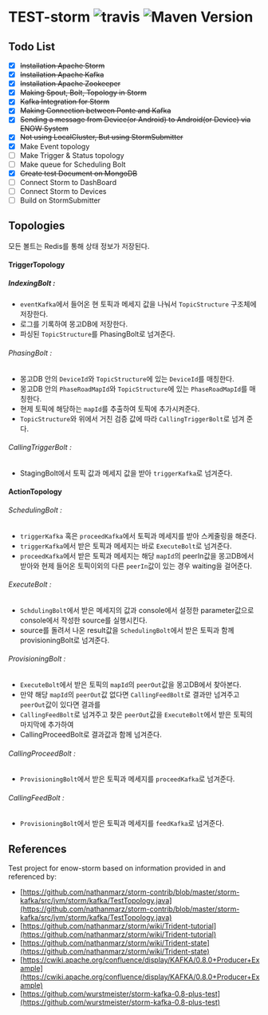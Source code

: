 TEST-storm ![travis](https://travis-ci.org/ENOW-IJI/storm.svg?branch=master) ![Maven Version](https://maven-badges.herokuapp.com/maven-central/org.apache.storm/storm-core/badge.svg)
=========================

Todo List
---------
- [x] ~~Installation Apache Storm~~
- [x] ~~Installation Apache Kafka~~
- [x] ~~Installation Apache Zookeeper~~
- [x] ~~Making Spout, Bolt, Topology in Storm~~
- [x] ~~Kafka Integration for Storm~~
- [x] ~~Making Connection between Ponte and Kafka~~
- [x] ~~Sending a message from Device(or Android) to Android(or Device) via ENOW System~~
- [x] ~~Not using LocalCluster, But using StormSubmitter~~
- [x] Make Event topology
- [ ] Make Trigger & Status topology
- [ ] Make queue for Scheduling Bolt
- [x] ~~Create test Document on MongoDB~~
- [ ] Connect Storm to DashBoard
- [ ] Connect Storm to Devices
- [ ] Build on StormSubmitter

Topologies
----------

모든 볼트는 Redis를 통해 상태 정보가 저장된다.

#### TriggerTopology
##### IndexingBolt :

- ```eventKafka```에서 들어온 현 토픽과 메세지 값을 나눠서 ```TopicStructure``` 구조체에 저장한다.
- 로그를 기록하여 몽고DB에 저장한다.
- 파싱된 ```TopicStructure```를 PhasingBolt로 넘겨준다.

###### PhasingBolt :

- 몽고DB 안의 ```DeviceId```와 ```TopicStructure```에 있는 ```DeviceId```를 매칭한다.
- 몽고DB 안의 ```PhaseRoadMapId```와 ```TopicStructure```에 있는 ```PhaseRoadMapId```를 매칭한다.
- 현제 토픽에 해당하는 ```mapId```를 추출하여 토픽에 추가시켜준다.
- ```TopicStructure```와 위에서 거친 검증 값에 따라 ```CallingTriggerBolt```로 넘겨 준다.

###### CallingTriggerBolt :

- StagingBolt에서 토픽 값과 메세지 값을 받아 ```triggerKafka```로 넘겨준다.

#### ActionTopology

###### SchedulingBolt :

- ```triggerKafka``` 혹은 ```proceedKafka```에서 토픽과 메세지를 받아 스케줄링을 해준다.
- ```triggerKafka```에서 받은 토픽과 메세지는 바로 ```ExecuteBolt```로 넘겨준다.
- ```proceedKafka```에서 받은 토픽과 메세지는 해당 ```mapId```의 peerIn값을 몽고DB에서 받아와 현제 들어온 토픽이외의 다른 ```peerIn```값이 있는 경우 waiting을 걸어준다.

###### ExecuteBolt :

- ```SchdulingBolt```에서 받은 메세지의 값과 console에서 설정한 parameter값으로 console에서 작성한 source를 실행시킨다.
- source를 돌려서 나온 result값을 ```SchedulingBolt```에서 받은 토픽과 함께 provisioningBolt로 넘겨준다.

###### ProvisioningBolt :

- ```ExecuteBolt```에서 받은 토픽의 ```mapId```의 ```peerOut```값을 몽고DB에서 찾아본다.
- 만약 해당 ```mapId```의 ```peerOut```값 없다면 ```CallingFeedBolt```로 결과만 넘겨주고 ```peerOut```값이 있다면 결과를
- ```CallingFeedBolt```로 넘겨주고 찾은 ```peerOut```값을 ```ExecuteBolt```에서 받은 토픽의 마지막에 추가하여
- CallingProceedBolt로 결과값과 함께 넘겨준다.

###### CallingProceedBolt :

- ```ProvisioningBolt```에서 받은 토픽과 메세지를 ```proceedKafka```로 넘겨준다.

###### CallingFeedBolt :

- ```ProvisioningBolt```에서 받은 토픽과 메세지를 ```feedKafka```로 넘겨준다.

References
----------

Test project for enow-storm based on information provided in and referenced by:

- [https://github.com/nathanmarz/storm-contrib/blob/master/storm-kafka/src/jvm/storm/kafka/TestTopology.java](https://github.com/nathanmarz/storm-contrib/blob/master/storm-kafka/src/jvm/storm/kafka/TestTopology.java)
- [https://github.com/nathanmarz/storm/wiki/Trident-tutorial](https://github.com/nathanmarz/storm/wiki/Trident-tutorial)
- [https://github.com/nathanmarz/storm/wiki/Trident-state](https://github.com/nathanmarz/storm/wiki/Trident-state)
- [https://cwiki.apache.org/confluence/display/KAFKA/0.8.0+Producer+Example](https://cwiki.apache.org/confluence/display/KAFKA/0.8.0+Producer+Example)
- [https://github.com/wurstmeister/storm-kafka-0.8-plus-test](https://github.com/wurstmeister/storm-kafka-0.8-plus-test)
